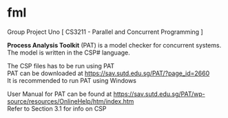 # fml
Group Project Uno [ CS3211 - Parallel and Concurrent Programming ]

**Process Analysis Toolkit** (PAT) is a model checker for concurrent systems.  
The model is written in the CSP# language.

The CSP files has to be run using PAT  
PAT can be downloaded at https://sav.sutd.edu.sg/PAT/?page_id=2660  
It is recommended to run PAT using Windows  

User Manual for PAT can be found at https://sav.sutd.edu.sg/PAT/wp-source/resources/OnlineHelp/htm/index.htm  
Refer to Section 3.1 for info on CSP
